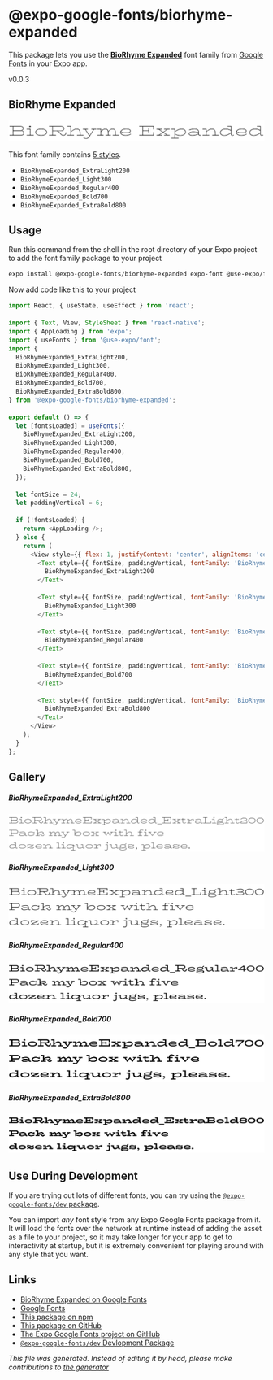 # @expo-google-fonts/biorhyme-expanded

This package lets you use the [**BioRhyme Expanded**](https://fonts.google.com/specimen/BioRhyme+Expanded) font family from [Google Fonts](https://fonts.google.com/) in your Expo app.

v0.0.3

## BioRhyme Expanded

![BioRhyme Expanded](./font-family.png)

This font family contains [5 styles](#gallery).

- `BioRhymeExpanded_ExtraLight200`
- `BioRhymeExpanded_Light300`
- `BioRhymeExpanded_Regular400`
- `BioRhymeExpanded_Bold700`
- `BioRhymeExpanded_ExtraBold800`

## Usage

Run this command from the shell in the root directory of your Expo project to add the font family package to your project
```sh
expo install @expo-google-fonts/biorhyme-expanded expo-font @use-expo/font
```

Now add code like this to your project
```js
import React, { useState, useEffect } from 'react';

import { Text, View, StyleSheet } from 'react-native';
import { AppLoading } from 'expo';
import { useFonts } from '@use-expo/font';
import {
  BioRhymeExpanded_ExtraLight200,
  BioRhymeExpanded_Light300,
  BioRhymeExpanded_Regular400,
  BioRhymeExpanded_Bold700,
  BioRhymeExpanded_ExtraBold800,
} from '@expo-google-fonts/biorhyme-expanded';

export default () => {
  let [fontsLoaded] = useFonts({
    BioRhymeExpanded_ExtraLight200,
    BioRhymeExpanded_Light300,
    BioRhymeExpanded_Regular400,
    BioRhymeExpanded_Bold700,
    BioRhymeExpanded_ExtraBold800,
  });

  let fontSize = 24;
  let paddingVertical = 6;

  if (!fontsLoaded) {
    return <AppLoading />;
  } else {
    return (
      <View style={{ flex: 1, justifyContent: 'center', alignItems: 'center' }}>
        <Text style={{ fontSize, paddingVertical, fontFamily: 'BioRhymeExpanded_ExtraLight200' }}>
          BioRhymeExpanded_ExtraLight200
        </Text>

        <Text style={{ fontSize, paddingVertical, fontFamily: 'BioRhymeExpanded_Light300' }}>
          BioRhymeExpanded_Light300
        </Text>

        <Text style={{ fontSize, paddingVertical, fontFamily: 'BioRhymeExpanded_Regular400' }}>
          BioRhymeExpanded_Regular400
        </Text>

        <Text style={{ fontSize, paddingVertical, fontFamily: 'BioRhymeExpanded_Bold700' }}>
          BioRhymeExpanded_Bold700
        </Text>

        <Text style={{ fontSize, paddingVertical, fontFamily: 'BioRhymeExpanded_ExtraBold800' }}>
          BioRhymeExpanded_ExtraBold800
        </Text>
      </View>
    );
  }
};

```

## Gallery

##### BioRhymeExpanded_ExtraLight200
![BioRhymeExpanded_ExtraLight200](./7770459b3448470de7eebc842dd6d1b27857480f955caa6fda9114f30f9c487a.ttf.png)

##### BioRhymeExpanded_Light300
![BioRhymeExpanded_Light300](./564af9bc89e9baac8c99c4a2b2bb1262ed16deaec1971840ab3e348ed0dc8e22.ttf.png)

##### BioRhymeExpanded_Regular400
![BioRhymeExpanded_Regular400](./1fa6003a77f1c41cfe89fc6db7c98358f0e6fa62b61c965e0e1a04ed960601b9.ttf.png)

##### BioRhymeExpanded_Bold700
![BioRhymeExpanded_Bold700](./89375361cdabf9dbf2e57378fa40cc8c19512e518617d5e8502c9db8aa4ee2a1.ttf.png)

##### BioRhymeExpanded_ExtraBold800
![BioRhymeExpanded_ExtraBold800](./586a8d74b8042767a173971c026734fb6cb75934497b3c9d2ebd80ad9e60c31d.ttf.png)


## Use During Development

If you are trying out lots of different fonts, you can try using the [`@expo-google-fonts/dev` package](https://github.com/expo/google-fonts/tree/master/font-packages/dev#readme).

You can import *any* font style from any Expo Google Fonts package from it. It will load the fonts
over the network at runtime instead of adding the asset as a file to your project, so it may take longer
for your app to get to interactivity at startup, but it is extremely convenient
for playing around with any style that you want.

## Links

- [BioRhyme Expanded on Google Fonts](https://fonts.google.com/specimen/BioRhyme+Expanded)
- [Google Fonts](https://fonts.google.com/)
- [This package on npm](https://www.npmjs.com/package/@expo-google-fonts/biorhyme-expanded)
- [This package on GitHub](https://github.com/expo/google-fonts/tree/master/font-packages/biorhyme-expanded)
- [The Expo Google Fonts project on GitHub](https://github.com/expo/google-fonts)
- [`@expo-google-fonts/dev` Devlopment Package](https://github.com/expo/google-fonts/tree/master/font-packages/dev)


*This file was generated. Instead of editing it by head, please make contributions to [the generator](https://github.com/expo/google-fonts/tree/master/packages/generator)*
